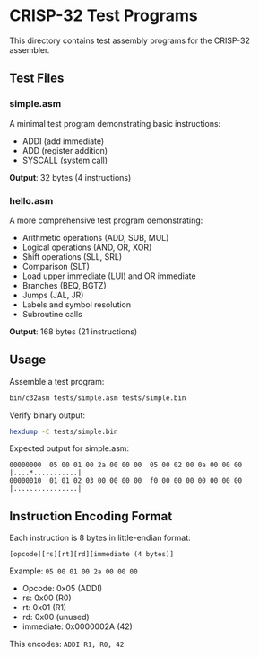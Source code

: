 # CRISP-32 Test Programs

This directory contains test assembly programs for the CRISP-32 assembler.

## Test Files

### simple.asm
A minimal test program demonstrating basic instructions:
- ADDI (add immediate)
- ADD (register addition)
- SYSCALL (system call)

**Output**: 32 bytes (4 instructions)

### hello.asm
A more comprehensive test program demonstrating:
- Arithmetic operations (ADD, SUB, MUL)
- Logical operations (AND, OR, XOR)
- Shift operations (SLL, SRL)
- Comparison (SLT)
- Load upper immediate (LUI) and OR immediate
- Branches (BEQ, BGTZ)
- Jumps (JAL, JR)
- Labels and symbol resolution
- Subroutine calls

**Output**: 168 bytes (21 instructions)

## Usage

Assemble a test program:
```bash
bin/c32asm tests/simple.asm tests/simple.bin
```

Verify binary output:
```bash
hexdump -C tests/simple.bin
```

Expected output for simple.asm:
```
00000000  05 00 01 00 2a 00 00 00  05 00 02 00 0a 00 00 00  |....*...........|
00000010  01 01 02 03 00 00 00 00  f0 00 00 00 00 00 00 00  |................|
```

## Instruction Encoding Format

Each instruction is 8 bytes in little-endian format:
```
[opcode][rs][rt][rd][immediate (4 bytes)]
```

Example: `05 00 01 00 2a 00 00 00`
- Opcode: 0x05 (ADDI)
- rs: 0x00 (R0)
- rt: 0x01 (R1)
- rd: 0x00 (unused)
- immediate: 0x0000002A (42)

This encodes: `ADDI R1, R0, 42`
